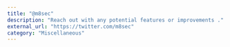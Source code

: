 ```yaml
---
title: "@m8sec"
description: "Reach out with any potential features or improvements ."
external_url: "https://twitter.com/m8sec"
category: "Miscellaneous"
---
```

